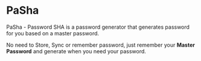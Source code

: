# PaSha

PaSha - Password SHA  is a password generator that generates password for you based on a
master password.

No need to Store, Sync or remember password, just remember your **Master Password** and
generate when you need your password.

